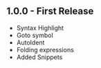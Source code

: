 ## 1.0.0 - First Release
* Syntax Highlight
* Goto symbol
* AutoIdent
* Folding expressions
* Added Snippets
